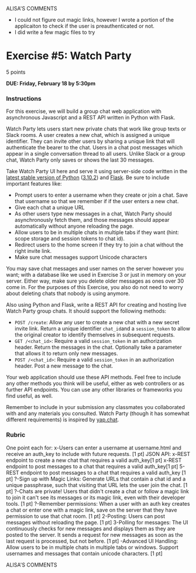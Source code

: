 ALISA'S COMMENTS

- I could not figure out magic links, however I wrote a portion of the applicaiton to check if the user is preauthenticated or not.
- I did write a few magic files to try

# Exercise #5: Watch Party

5 points

**DUE: Friday, February 18 by 5:30pm**

### Instructions

For this exercise, we will build a group chat web application with asynchronous
Javascript and a REST API written in Python with Flask.

Watch Party lets users start new private chats that work like group texts or
Slack rooms. A user creates a new chat, which is assigned a unique identifier.
They can invite other users by sharing a unique link that will authenticate the
bearer to the chat. Users in a chat post messages which appear in a single
conversation thread to all users. Unlike Slack or a group chat, Watch Party only
saves or shows the last 30 messages.

Take Watch Party UI here and serve it
using server-side code written in the [latest stable version of Python](https://www.python.org/downloads/release/python-3102/)
([3.10.2](https://www.python.org/downloads/release/python-3102/))
and [Flask](https://flask.palletsprojects.com/en/2.0.x/installation/). Be sure to
include important features like:

- Prompt users to enter a username when they create or join a chat. Save that
  username so that we remember if if the user enters a new chat.
- Give each chat a unique URL
- As other users type new messages in a chat, Watch Party should asynchronously
  fetch them, and those messages should appear automatically without anyone
  reloading the page.
- Allow users to be in multiple chats in multiple tabs if they want (hint: scope
  storage and session tokens to chat id).
- Redirect users to the home screen if they try to join a chat without the right
  invite link.
- Make sure chat messages support Unicode characters

You may save chat messages and user names on the server however you want; with a
database like we used in Exercise 3 or just in memory on your server. Either
way, make sure you delete older messages as ones over 30 come in. For the
purposes of this Exercise, you also do not need to worry about deleting chats
that nobody is using anymore.

Also using Python and Flask, write a REST API for creating and hosting live
Watch Party group chats. It should support the following methods:

- `POST /create`: Allow any user to create a new chat with a new secret invite
  link. Return a unique identifier `chat_id`and a `session_token` to allow the
  original creator to identify themselves in subsequent requests.
- `GET /<chat_id>`: Require a valid `session_token` in an authorization header.
  Return the messages in the chat. Optionally take a parameter that allows it to
  return only new messages.
- `POST /<chat_id>`: Require a valid `session_token` in an authorization header.
  Post a new message to the chat.

Your web application should use these API methods. Feel free to include any
other methods you think will be useful, either as web controllers or as further
API endpoints. You can use any other libraries or frameworks you find useful, as
well.

Remember to include in your submission any classmates you collaborated with and
any materials you consulted. Watch Party (though it has somewhat different
requirements) is inspired by [yap.chat](https://yap.chat/).

### Rubric

One point each for:
x-Users can enter a username at username.html and receive an auth_key to include with future requests. [1 pt]
JSON API:
x-REST endpoint to create a new chat that requires a valid auth_key[1 pt]
x-REST endpoint to post messages to a chat that requires a valid auth_key[1 pt]
5-REST endpoint to post messages to a chat that requires a valid auth_key [1 pt]
?-Sign up with Magic Links: Generate URLs that contain a chat id and a unique passphrase, such that visiting that URL lets the user join the chat. [1 pt]
?-Chats are private! Users that didn't create a chat or follow a magic link to join it can't see its messages or its magic link, even with their developer tools. [1 pt]
?-Remember permissions: When a user with an auth key creates a chat or enter one with a magic link, save on the server that they have permission to use that chat room. [1 pt]
2-Posting: Users can post messages without reloading the page. [1 pt]
3-Polling for messages: The UI continuously checks for new messages and displays them as they are posted to the server. It sends a request for new messages as soon as the last request is processed, but not before. [1 pt]
-Advanced UI Handling: Allow users to be in multiple chats in multiple tabs or windows. Support usernames and messages that contain unicode characters. [1 pt]

ALISA'S COMMENTS
